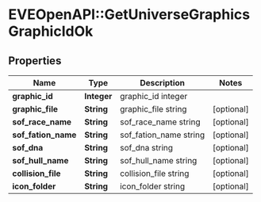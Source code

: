 # EVEOpenAPI::GetUniverseGraphicsGraphicIdOk

## Properties
Name | Type | Description | Notes
------------ | ------------- | ------------- | -------------
**graphic_id** | **Integer** | graphic_id integer | 
**graphic_file** | **String** | graphic_file string | [optional] 
**sof_race_name** | **String** | sof_race_name string | [optional] 
**sof_fation_name** | **String** | sof_fation_name string | [optional] 
**sof_dna** | **String** | sof_dna string | [optional] 
**sof_hull_name** | **String** | sof_hull_name string | [optional] 
**collision_file** | **String** | collision_file string | [optional] 
**icon_folder** | **String** | icon_folder string | [optional] 


